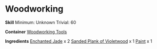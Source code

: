<!-- TITLE: Violetwood Ward -->
<!-- SUBTITLE:  -->
# Woodworking
**Skill**
Minimum: Unknown
Trivial: 60

**Container**
[Woodworking Tools](woodworking-tools)

**Ingredients**
[Enchanted Jade](enchanted-jade) x 2
[Sanded Plank of Violetwood](sanded-plank-of-violetwood) x 1
[Paint](paint) x 1